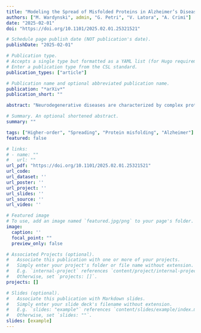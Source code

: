 ```yaml
---
title: "Modeling the Spread of Misfolded Proteins in Alzheimer’s Disease using Higher-Order Simplicial Complex Contagion"
authors: ["M. Wardynski", admin, "G. Petri", "V. Latora", "A. Crimi"]
date: "2025-02-01"
doi: "https://doi.org/10.1101/2025.02.01.25321521"

# Schedule page publish date (NOT publication's date).
publishDate: "2025-02-01"

# Publication type.
# Accepts a single type but formatted as a YAML list (for Hugo requirements).
# Enter a publication type from the CSL standard.
publication_types: ["article"]

# Publication name and optional abbreviated publication name.
publication: "*arXiv*"
publication_short: ""

abstract: "Neurodegenerative diseases are characterized by complex proteins misfolded that propagate within the brain. For instance, current findings highlight the role of 2 specific misfolded proteins in Alzheimer which are believed to spread using brain fibers as highways. Previous studies investigated such spreading by simulation models or machine learning-based predictors which adopt the brain connectome as the underlying spreading network. However, the structural connectome by construction only describes pairwise connections between nodes in a graph. High-order interaction complex networks offer significant advantages over normal graphs because they can capture interactions that go beyond simple pairwise relationships. Protein misfolding and aggregation often involve cooperative behaviors or group dynamics that normal graphs, with their focus on individual edges, cannot adequately represent. The non-linear and multiscale nature of protein misfolding might be better suited to a richer representation of higher-order models. In this study we investigate whether higher-order networks can provide improved fits and explanatory power in this context. More specifically, we employ a simplicial complex contagion model for amyloid beta to predict protein misfolding spread. The simplicial contagion complex produced a mean reconstruction error of 0.030 for Alzheimer’s patients regarding the predicted protein deposition across all brain region in a 2-year horizon and other results, outperforming previous studies, especially for cases in which the misfolded protein were non-increasing steadily. Despite the limited time span, this study highlights the potential of combining advanced network analysis to capture the intricate dynamics of protein aggregation across neural networks."

# Summary. An optional shortened abstract.
summary: ""

tags: ["Higher-order", "Spreading", "Protein misfolding", "Alzheimer"]
featured: false

# links:
# - name: ""
#   url: ""
url_pdf: "https://doi.org/10.1101/2025.02.01.25321521"
url_code: 
url_dataset: ''
url_poster: ''
url_project: ''
url_slides: ''
url_source: ''
url_video: ''

# Featured image
# To use, add an image named `featured.jpg/png` to your page's folder. 
image:
  caption: ''
  focal_point: ""
  preview_only: false

# Associated Projects (optional).
#   Associate this publication with one or more of your projects.
#   Simply enter your project's folder or file name without extension.
#   E.g. `internal-project` references `content/project/internal-project/index.md`.
#   Otherwise, set `projects: []`.
projects: []

# Slides (optional).
#   Associate this publication with Markdown slides.
#   Simply enter your slide deck's filename without extension.
#   E.g. `slides: "example"` references `content/slides/example/index.md`.
#   Otherwise, set `slides: ""`.
slides: [example]
---
```

